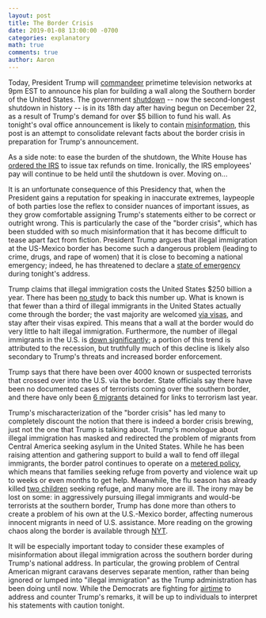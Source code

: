 ```yaml
---
layout: post
title: The Border Crisis
date: 2019-01-08 13:00:00 -0700
categories: explanatory 
math: true
comments: true
author: Aaron
---
```


Today, President Trump will [commandeer](https://twitter.com/realDonaldTrump?ref_src=twsrc%5Egoogle%7Ctwcamp%5Eserp%7Ctwgr%5Eauthor) primetime television networks at 9pm EST to announce his plan for building a wall along the Southern border of the United States. The government [shutdown](https://www.politico.com/latest-news-updates/government-shutdown-2018) -- now the second-longest shutdown in history -- is in its 18th day after having begun on December 22, as a result of Trump's demand for over $5 billion to fund his wall. As tonight's oval office announcement is likely to contain [misinformation](https://www.politifact.com/personalities/donald-trump/statements/byruling/pants-fire/), this post is an attempt to consolidate relevant facts about the border crisis in preparation for Trump's announcement.  

As a side note: to ease the burden of the shutdown, the White House has [ordered the IRS](https://www.npr.org/2019/01/07/683006291/despite-70-000-furloughed-irs-workers-white-house-vows-refunds-will-be-issued) to issue tax refunds on time. Ironically, the IRS employees' pay will continue to be held until the shutdown is over. Moving on...  

It is an unfortunate consequence of this Presidency that, when the President gains a reputation for speaking in inaccurate extremes, laypeople of both parties lose the reflex to consider nuances of important issues, as they grow comfortable assigning Trump's statements either to be correct or outright wrong. This is particularly the case of the "border crisis", which has been studded with so much misinformation that it has become difficult to tease apart fact from fiction. President Trump argues that illegal immigration at the US-Mexico border has become such a dangerous problem (leading to crime, drugs, and rape of women) that it is close to becoming a national emergency; indeed, he has threatened to declare a [state of emergency](https://www.vox.com/policy-and-politics/2019/1/8/18172749/trump-national-emergency-government-shutdown-wall) during tonight's address.  

Trump claims that illegal immigration costs the United States $250 billion a year. There has been [no study](https://www.politifact.com/truth-o-meter/statements/2018/dec/05/donald-trump/donald-trumps-false-claim-about-cost-illegal-immig/) to back this number up. What is known is that fewer than a third of illegal immigrants in the United States actually come through the border; the vast majority are welcomed [via visas](https://www.apnews.com/48d0ad46f143478d9384410f5ae3d38b), and stay after their visas expired. This means that a wall at the border would do very little to halt illegal immigration. Furthermore, the number of illegal immigrants in the U.S. is [down significantly](https://www.nytimes.com/2018/06/20/us/politics/fact-check-trump-border-crossings-declining-.html); a portion of this trend is attributed to the recession, but truthfully much of this decline is likely also secondary to Trump's threats and increased border enforcement.  

Trump says that there have been over 4000 known or suspected terrorists that crossed over into the U.S. via the border. State officials say there have been no documented cases of terrorists coming over the southern border, and there have only been [6 migrants](http://www.msnbc.com/rachel-maddow-show/white-house-claims-about-terrorism-border-unravel-embarrassing-fashion) detained for links to terrorism last year.  

Trump's mischaracterization of the "border crisis" has led many to completely discount the notion that there is indeed a border crisis brewing, just not the one that Trump is talking about. Trump's monologue about illegal immigration has masked and redirected the problem of migrants from Central America seeking asylum in the United States. While he has been raising attention and gathering support to build a wall to fend off illegal immigrants, the border patrol continues to operate on a [metered policy](https://www.vox.com/2018/11/28/18089048/border-asylum-trump-metering-legally-ports), which means that families seeking refuge from poverty and violence wait up to weeks or even months to get help. Meanwhile, the flu season has already killed [two children](https://www.apnews.com/f0e4e2edad9c456d9a01b38b25d76320) seeking refuge, and many more are ill. The irony may be lost on some: in aggressively pursuing illegal immigrants and would-be terrorists at the southern border, Trump has done more than others to create a problem of his own at the U.S.-Mexico border, affecting numerous innocent migrants in need of U.S. assistance. More reading on the growing chaos along the border is available through [NYT](https://www.nytimes.com/2019/01/04/us/mexico-wall-policy-trump.html).

It will be especially important today to consider these examples of misinformation about illegal immigration across the southern border during Trump's national address. In particular, the growing problem of Central American migrant caravans deserves separate mention, rather than being ignored or lumped into "illegal immigration" as the Trump administration has been doing until now. While the Democrats are fighting for [airtime](https://thehill.com/blogs/floor-action/senate/424258-democrats-demand-air-time-to-counter-trumps-border-speech) to address and counter Trump's remarks, it will be up to individuals to interpret his statements with caution tonight.